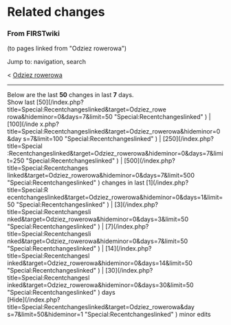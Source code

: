 

# Related changes

### From FIRSTwiki

(to pages linked from "Odziez rowerowa")

Jump to: navigation, search

&lt; [Odziez rowerowa](/index.php?title=Odziez_rowerowa&redirect=no "Odziez
rowerowa" )  

* * *

Below are the last **50** changes in last **7** days.  
Show last [50](/index.php?title=Special:Recentchangeslinked&target=Odziez_rowe
rowa&hideminor=0&days=7&limit=50 "Special:Recentchangeslinked" ) | [100](/inde
x.php?title=Special:Recentchangeslinked&target=Odziez_rowerowa&hideminor=0&day
s=7&limit=100 "Special:Recentchangeslinked" ) | [250](/index.php?title=Special
:Recentchangeslinked&target=Odziez_rowerowa&hideminor=0&days=7&limit=250
"Special:Recentchangeslinked" ) | [500](/index.php?title=Special:Recentchanges
linked&target=Odziez_rowerowa&hideminor=0&days=7&limit=500
"Special:Recentchangeslinked" ) changes in last [1](/index.php?title=Special:R
ecentchangeslinked&target=Odziez_rowerowa&hideminor=0&days=1&limit=50
"Special:Recentchangeslinked" ) | [3](/index.php?title=Special:Recentchangesli
nked&target=Odziez_rowerowa&hideminor=0&days=3&limit=50
"Special:Recentchangeslinked" ) | [7](/index.php?title=Special:Recentchangesli
nked&target=Odziez_rowerowa&hideminor=0&days=7&limit=50
"Special:Recentchangeslinked" ) | [14](/index.php?title=Special:Recentchangesl
inked&target=Odziez_rowerowa&hideminor=0&days=14&limit=50
"Special:Recentchangeslinked" ) | [30](/index.php?title=Special:Recentchangesl
inked&target=Odziez_rowerowa&hideminor=0&days=30&limit=50
"Special:Recentchangeslinked" ) days  
[Hide](/index.php?title=Special:Recentchangeslinked&target=Odziez_rowerowa&day
s=7&limit=50&hideminor=1 "Special:Recentchangeslinked" ) minor edits

